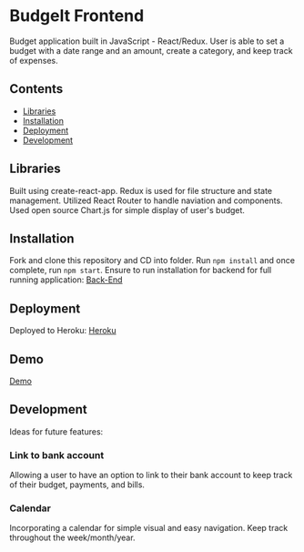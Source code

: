 # BudgeIt Frontend

Budget application built in JavaScript - React/Redux. User is able to set a budget with a date range and an amount, create a category, and keep track of expenses.

## Contents

- [Libraries](#libraries)
- [Installation](#installation)
- [Deployment](#deployment)
- [Development](#development)

## Libraries

Built using create-react-app. Redux is used for file structure and state management. Utilized React Router to handle naviation and components. Used open source Chart.js for simple display of user's budget.

## Installation

Fork and clone this repository and CD into folder. Run `npm install` and once complete, run `npm start`. Ensure to run installation for backend for full running application: [Back-End](https://github.com/sinyoungnam/budgeit_backend)

## Deployment

Deployed to Heroku: [Heroku](https://budgeit-frontend.herokuapp.com/)

## Demo

[Demo](https://www.youtube.com/watch?v=eERwXQJMPkQ&feature=youtu.be)

## Development

Ideas for future features:

### Link to bank account

Allowing a user to have an option to link to their bank account to keep track of their budget, payments, and bills.

### Calendar

Incorporating a calendar for simple visual and easy navigation. Keep track throughout the week/month/year.
